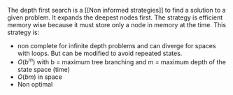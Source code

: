 The depth first search is a [[Non informed strategies]] to find a solution to a given problem.
It expands the deepest nodes first. The strategy is efficient memory wise because it must store only a node in memory at the time.
This strategy is:
- non complete for infinite depth problems and can diverge for spaces with loops. But can be modified to avoid repeated states.
- $O(b^m)$ with b = maximum tree branching and m = maximum depth of the state space (time)
- $O(bm)$ in space
- Non optimal
